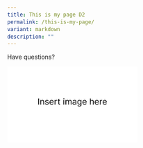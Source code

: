 ```yaml
---
title: This is my page D2
permalink: /this-is-my-page/
variant: markdown
description: ""
---
```

Have questions?

<div class="image">
  <a href="https://va.ecitizen.gov.sg/cfp/customerPages/mlaw/explorefaq.aspx"><img style="width: 300px; float: left;" alt="Have Questions?" title="Have Questions?" src="/images/insert_image.png"></a>
</div><br>
